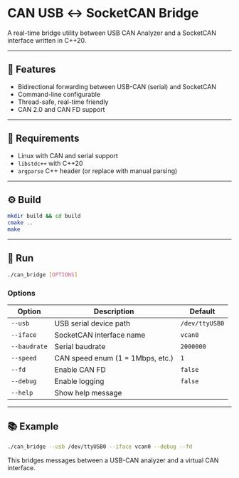 # CAN USB ↔ SocketCAN Bridge

A real-time bridge utility between USB CAN Analyzer and a SocketCAN interface written in C++20.

---

## 🔌 Features

- Bidirectional forwarding between USB-CAN (serial) and SocketCAN
- Command-line configurable
- Thread-safe, real-time friendly
- CAN 2.0 and CAN FD support

---

## 🧰 Requirements

- Linux with CAN and serial support
- `libstdc++` with C++20
- `argparse` C++ header (or replace with manual parsing)

---

## ⚙️ Build

```bash
mkdir build && cd build
cmake ..
make
```

---

## 🚀 Run

```bash
./can_bridge [OPTIONS]
```

### Options

| Option       | Description                              | Default         |
|--------------|------------------------------------------|-----------------|
| `--usb`      | USB serial device path                   | `/dev/ttyUSB0`  |
| `--iface`    | SocketCAN interface name                 | `vcan0`         |
| `--baudrate` | Serial baudrate                          | `2000000`       |
| `--speed`    | CAN speed enum (1 = 1Mbps, etc.)         | `1`             |
| `--fd`       | Enable CAN FD                            | `false`         |
| `--debug`    | Enable logging                           | `false`         |
| `--help`     | Show help message                        |                 |

---

## 📚 Example

```bash
./can_bridge --usb /dev/ttyUSB0 --iface vcan0 --debug --fd
```

This bridges messages between a USB-CAN analyzer and a virtual CAN interface.

